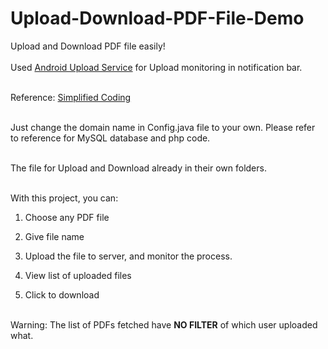 # Upload-Download-PDF-File-Demo

Upload and Download PDF file easily!<br><br>
Used <a href="https://github.com/gotev/android-upload-service">Android Upload Service</a> for Upload monitoring in notification bar.<br><br>

Reference: <a href="https://www.simplifiedcoding.net/upload-pdf-file-server-android">Simplified Coding</a><br><br>

Just change the domain name in Config.java file to your own. Please refer to reference for MySQL database and php code.<br><br>

The file for Upload and Download already in their own folders.<br><br>

With this project, you can:<br>
1. Choose any PDF file<br>
2. Give file name<br>
3. Upload the file to server, and monitor the process.<br>

1. View list of uploaded files<br>
2. Click to download<br>
<br>
Warning: The list of PDFs fetched have <b>NO FILTER</b> of which user uploaded what.
